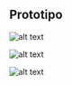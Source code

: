 
## Prototipo

![alt text](https://github.com/WilberRojas/IoT_Dosificador/blob/main/Prototipo%20F%C3%ADsico/im2.jpeg)

![alt text](https://github.com/WilberRojas/IoT_Dosificador/blob/main/Prototipo%20F%C3%ADsico/im3.jpeg)

![alt text](https://github.com/WilberRojas/IoT_Dosificador/blob/main/Prototipo%20F%C3%ADsico/vid1.gif)
